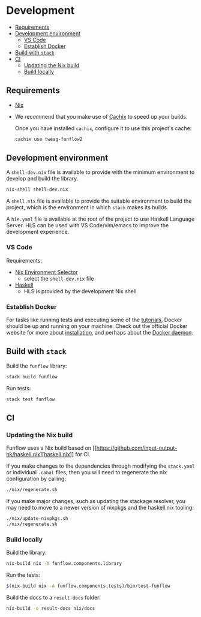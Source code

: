 # Development

<!-- toc -->

- [Requirements](#requirements)
- [Development environment](#development-environment)
  * [VS Code](#vs-code)
  * [Establish Docker](#establish-docker)
- [Build with `stack`](#build-with-stack)
- [CI](#ci)
  * [Updating the Nix build](#updating-the-nix-build)
  * [Build locally](#build-locally)

<!-- tocstop -->

## Requirements

- [Nix](https://nixos.org/nix/)
- We recommend that you make use of [Cachix](https://cachix.org/) to speed up your builds.

  Once you have installed `cachix`, configure it to use this project's cache:

  ```bash
  cachix use tweag-funflow2
  ```

## Development environment

A `shell-dev.nix` file is available to provide with the minimum environment to develop and build the library.

```bash
nix-shell shell-dev.nix
```

A `shell.nix` file is available to provide the suitable environment to build the project, which is the environment in which `stack` makes its builds.

A `hie.yaml` file is available at the root of the project to use Haskell Language Server.
HLS can be used with VS Code/vim/emacs to improve the development experience.

### VS Code

Requirements:

- [Nix Environment Selector](https://marketplace.visualstudio.com/items?itemName=arrterian.nix-env-selector)
  - select the `shell-dev.nix` file
- [Haskell](https://marketplace.visualstudio.com/items?itemName=haskell.haskell)
  - HLS is provided by the development Nix shell

### Establish Docker
For tasks like running tests and executing some of the [tutorials](../funflow-tutorial), Docker should be up and running on your machine. Check out the official Docker website for more about [installation](https://docs.docker.com/engine/install/), and perhaps about the [Docker daemon](https://docs.docker.com/config/daemon/).

## Build with `stack`

Build the `funflow` library:

```bash
stack build funflow
```

Run tests:

```bash
stack test funflow
```

## CI

### Updating the Nix build

Funflow uses a Nix build based on [[https://github.com/input-output-hk/haskell.nix][haskell.nix]] for CI.

If you make changes to the dependencies through modifying the `stack.yaml` or individual `.cabal` files, then you will need to regenerate the nix configuration by calling:

```bash
./nix/regenerate.sh
```

If you make major changes, such as updating the stackage resolver, you may need to move to a newer version of nixpkgs and the haskell.nix tooling:

```bash
./nix/update-nixpkgs.sh
./nix/regenerate.sh
```

### Build locally

Build the library:

```bash
nix-build nix -A funflow.components.library
```

Run the tests:

```bash
$(nix-build nix -A funflow.components.tests)/bin/test-funflow
```

Build the docs to a `result-docs` folder:

```bash
nix-build -o result-docs nix/docs
```
